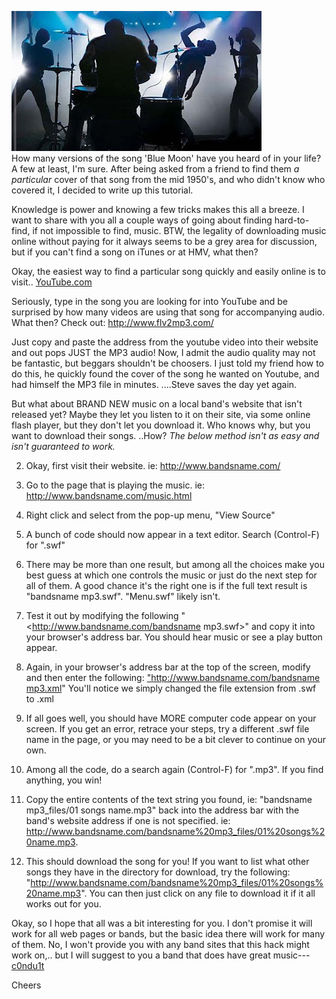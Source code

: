 [![](RockBand-4-1.jpg)](http://bp3.blogger.com/_kfv2ADnjgQg/SGWjbNPsmrI/AAAAAAAABKo/fyJ15c05N7M/s1600-h/RockBand-4-1.jpg)  
How many versions of the song 'Blue Moon' have you heard of in your life? A few at least, I'm sure. After being asked from a friend to find them *a particular* cover of that song from the mid 1950's, and who didn't know who covered it, I decided to write up this tutorial.  
  
Knowledge is power and knowing a few tricks makes this all a breeze. I want to share with you all a couple ways of going about finding hard-to-find, if not impossible to find, music. BTW, the legality of downloading music online without paying for it always seems to be a grey area for discussion, but if you can't find a song on iTunes or at HMV, what then?  
  
Okay, the easiest way to find a particular song quickly and easily online is to visit.. [YouTube.com](http://youtube.com/)  
  
Seriously, type in the song you are looking for into YouTube and be surprised by how many videos are using that song for accompanying audio. What then? Check out: <http://www.flv2mp3.com/>  
  
Just copy and paste the address from the youtube video into their website and out pops JUST the MP3 audio! Now, I admit the audio quality may not be fantastic, but beggars shouldn't be choosers. I just told my friend how to do this, he quickly found the cover of the song he wanted on Youtube, and had himself the MP3 file in minutes. ....Steve saves the day yet again.  
  
But what about BRAND NEW music on a local band's website that isn't released yet? Maybe they let you listen to it on their site, via some online flash player, but they don't let you download it. Who knows why, but you want to download their songs. ..How? *The below method isn't as easy and isn't guaranteed to work.*   
  
2. Okay, first visit their website. ie: <http://www.bandsname.com/>
  
4. Go to the page that is playing the music. ie: <http://www.bandsname.com/music.html>
  
6. Right click and select from the pop-up menu, "View Source"
  
8. A bunch of code should now appear in a text editor. Search (Control-F) for ".swf"
  
10. There may be more than one result, but among all the choices make you best guess at which one controls the music or just do the next step for all of them. A good chance it's the right one is if the full text result is "bandsname mp3.swf". "Menu.swf" likely isn't.
  
12. Test it out by modifying the following "<http://www.bandsname.com/bandsname mp3.swf>" and copy it into your browser's address bar. You should hear music or see a play button appear.
  
14. Again, in your browser's address bar at the top of the screen, modify and then enter the following: ["http://www.bandsname.com/bandsname mp3.xml](http://www.bandsname.com/bandsname)" You'll notice we simply changed the file extension from .swf to .xml
  
16. If all goes well, you should have MORE computer code appear on your screen. If you get an error, retrace your steps, try a different .swf file name in the page, or you may need to be a bit clever to continue on your own.
  
18. Among all the code, do a search again (Control-F) for ".mp3". If you find anything, you win!
  
20. Copy the entire contents of the text string you found, ie: "bandsname mp3\_files/01 songs name.mp3" back into the address bar with the band's website address if one is not specified. ie: <http://www.bandsname.com/bandsname%20mp3_files/01%20songs%20name.mp3>.
  
22. This should download the song for you! If you want to list what other songs they have in the directory for download, try the following: "<http://www.bandsname.com/bandsname%20mp3_files/01%20songs%20name.mp3>". You can then just click on any file to download it if it all works out for you.

  
Okay, so I hope that all was a bit interesting for you. I don't promise it will work for all web pages or bands, but the basic idea there will work for many of them. No, I won't provide you with any band sites that this hack might work on,.. but I will suggest to you a band that does have great music--- [c0ndu1t](http://www.c0ndu1t.com/)

  
Cheers

